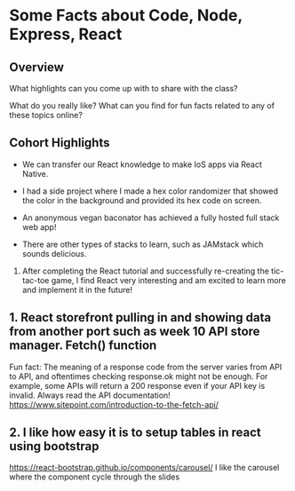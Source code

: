 # Some Facts about Code, Node, Express, React

## Overview

What highlights can you come up with to share with the class?

What do you really like? What can you find for fun facts related to any of these topics online?

## Cohort Highlights

 - We can transfer our React knowledge to make IoS apps via React Native.

 - I had a side project where I made a hex color randomizer that showed the color in the background 
   and provided its hex code on screen.

 - An anonymous vegan baconator has achieved a fully hosted full stack web app!

 - There are other types of stacks to learn, such as JAMstack which sounds delicious.

1. After completing the React tutorial and successfully re-creating the tic-tac-toe game, I find React very interesting and am excited to learn more and implement it in the future!

## 1. React storefront pulling in and showing data from another port such as week 10 API store manager.  Fetch() function
Fun fact: The meaning of a response code from the server varies from API to API, and oftentimes checking response.ok might not be enough. For example, some APIs will return a 200 response even if your API key is invalid. Always read the API documentation!
https://www.sitepoint.com/introduction-to-the-fetch-api/
## 2. I like how easy it is to setup tables in react using bootstrap
https://react-bootstrap.github.io/components/carousel/
I like the carousel where the component cycle through the slides
